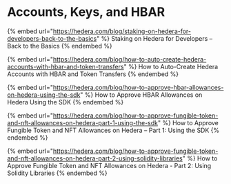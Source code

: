 # Accounts, Keys, and HBAR

{% embed url="https://hedera.com/blog/staking-on-hedera-for-developers-back-to-the-basics" %}
Staking on Hedera for Developers – Back to the Basics
{% endembed %}

{% embed url="https://hedera.com/blog/how-to-auto-create-hedera-accounts-with-hbar-and-token-transfers" %}
How to Auto-Create Hedera Accounts with HBAR and Token Transfers
{% endembed %}

{% embed url="https://hedera.com/blog/how-to-approve-hbar-allowances-on-hedera-using-the-sdk" %}
How to Approve HBAR Allowances on Hedera Using the SDK
{% endembed %}

{% embed url="https://hedera.com/blog/how-to-approve-fungible-token-and-nft-allowances-on-hedera-part-1-using-the-sdk" %}
How to Approve Fungible Token and NFT Allowances on Hedera – Part 1: Using the SDK
{% endembed %}

{% embed url="https://hedera.com/blog/how-to-approve-fungible-token-and-nft-allowances-on-hedera-part-2-using-solidity-libraries" %}
How to Approve Fungible Token and NFT Allowances on Hedera - Part 2: Using Solidity Libraries
{% endembed %}
